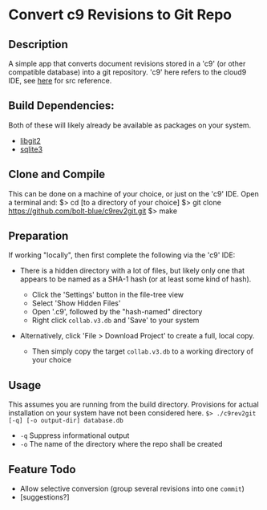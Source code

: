 # Convert c9 Revisions to Git Repo

## Description
A simple app that converts document revisions stored in a 'c9' (or other compatible database)
into a git repository.
'c9' here refers to the cloud9 IDE, see [here](https://github.com/c9) for src reference.

## Build Dependencies:
Both of these will likely already be available as packages on your system.
- [libgit2](https://github.com/libgit2/libgit2)
- [sqlite3](https://sqlite.org/src/doc/trunk/README.md)

## Clone and Compile
This can be done on a machine of your choice, or just on the 'c9' IDE.
Open a terminal and:
    $> cd [to a directory of your choice]
    $> git clone https://github.com/bolt-blue/c9rev2git.git
    $> make

## Preparation
If working "locally", then first complete the following via the 'c9' IDE:

- There is a hidden directory with a lot of files, but likely only one that appears
  to be named as a SHA-1 hash (or at least some kind of hash).
  - Click the 'Settings' button in the file-tree view
  - Select 'Show Hidden Files'
  - Open '.c9', followed by the "hash-named" directory
  - Right click `collab.v3.db` and 'Save' to your system

- Alternatively, click 'File > Download Project' to create a full, local copy.
  - Then simply copy the target `collab.v3.db` to a working directory of your choice

## Usage
This assumes you are running from the build directory.
Provisions for actual installation on your system have not been considered here.
`$> ./c9rev2git [-q] [-o output-dir] database.db`
- `-q` Suppress informational output
- `-o` The name of the directory where the repo shall be created

## Feature Todo
- Allow selective conversion (group several revisions into one `commit`)
- [suggestions?]
